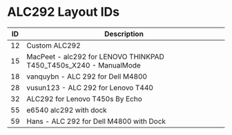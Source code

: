 # ALC292 Layout IDs

| ID | Description |
|---|---|
| 12 | Custom ALC292 |
| 15 | MacPeet - alc292 for LENOVO THINKPAD T450_T450s_X240 - ManualMode |
| 18 | vanquybn - ALC 292 for Dell M4800 |
| 28 | vusun123 - ALC 292 for Lenovo T440 |
| 32 | ALC292 for Lenovo T450s By Echo |
| 55 | e6540 alc292 with dock |
| 59 | Hans - ALC 292 for Dell M4800 with Dock |
